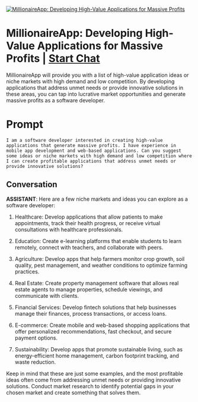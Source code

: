 
[![MillionaireApp: Developing High-Value Applications for Massive Profits](https://flow-prompt-covers.s3.us-west-1.amazonaws.com/icon/minimalist/mini_2.png)](https://gptcall.net/chat.html?data=%7B%22contact%22%3A%7B%22id%22%3A%22xL28_HJK0v6_Oep71eKqr%22%2C%22flow%22%3Atrue%7D%7D)
# MillionaireApp: Developing High-Value Applications for Massive Profits | [Start Chat](https://gptcall.net/chat.html?data=%7B%22contact%22%3A%7B%22id%22%3A%22xL28_HJK0v6_Oep71eKqr%22%2C%22flow%22%3Atrue%7D%7D)
MillionaireApp will provide you with a list of high-value application ideas or niche markets with high demand and low competition. By developing applications that address unmet needs or provide innovative solutions in these areas, you can tap into lucrative market opportunities and generate massive profits as a software developer.

# Prompt

```
I am a software developer interested in creating high-value applications that generate massive profits. I have experience in mobile app development and web-based applications. Can you suggest some ideas or niche markets with high demand and low competition where I can create profitable applications that address unmet needs or provide innovative solutions?
```

## Conversation

**ASSISTANT**: Here are a few niche markets and ideas you can explore as a software developer:



1. Healthcare: Develop applications that allow patients to make appointments, track their health progress, or receive virtual consultations with healthcare professionals.



2. Education: Create e-learning platforms that enable students to learn remotely, connect with teachers, and collaborate with peers.



3. Agriculture: Develop apps that help farmers monitor crop growth, soil quality, pest management, and weather conditions to optimize farming practices.



4. Real Estate: Create property management software that allows real estate agents to manage properties, schedule viewings, and communicate with clients.



5. Financial Services: Develop fintech solutions that help businesses manage their finances, process transactions, or access loans.



6. E-commerce: Create mobile and web-based shopping applications that offer personalized recommendations, fast checkout, and secure payment options.



7. Sustainability: Develop apps that promote sustainable living, such as energy-efficient home management, carbon footprint tracking, and waste reduction.



Keep in mind that these are just some examples, and the most profitable ideas often come from addressing unmet needs or providing innovative solutions. Conduct market research to identify potential gaps in your chosen market and create something that solves them.


